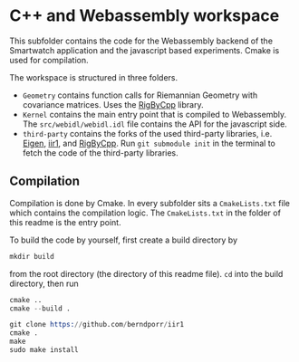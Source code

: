 # C++ and Webassembly workspace
This subfolder contains the code for the Webassembly backend of the Smartwatch application and the javascript based experiments.
Cmake is used for compilation.

The workspace is structured in three folders.
- `Geometry` contains function calls for Riemannian Geometry with covariance matrices. Uses the [RigByCpp](https://github.com/tmonseigne/RIGBy-cpp) library. 
- `Kernel` contains the main entry point that is compiled to Webassembly. The `src/webidl/webidl.idl` file contains the API for the javascript side.
- `third-party` contains the forks of the used third-party libraries, i.e. [Eigen](https://eigen.tuxfamily.org), [iir1](https://github.com/berndporr/iir1), and [RigByCpp](https://github.com/tmonseigne/RIGBy-cpp). Run `git submodule init` in the terminal to fetch the code of the third-party libraries.

## Compilation
Compilation is done by Cmake. In every subfolder sits a `CmakeLists.txt` file which contains the compilation logic. The `CmakeLists.txt` in the folder of this readme is the entry point. 

To build the code by yourself, first create a build directory by
```s
mkdir build 
```
from the root directory (the directory of this readme file). `cd` into the build directory, then run 
```s
cmake ..
cmake --build .
```

```s
git clone https://github.com/berndporr/iir1
cmake .
make
sudo make install
```



